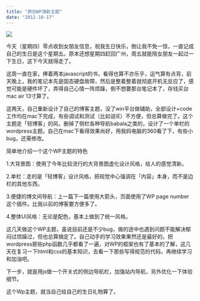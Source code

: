 ```yaml
---
title: "原创WP清新主题"
date: "2012-10-17"
---
```


![](https://static.is26.com/wp-image/2012/10/luolei-web-design-e1368433947572.jpg)

今天（星期四）零点收到女朋友信息，祝我生日快乐，倒让我不免一惊，一直记成自己的生日是这个星期五。原本还想星期四赶回广州，周五就能陪女朋友一起过一下生日，这下今天就得走了。

这周一直在家，捧着两本javascript的书，看得也算不亦乐乎，运气算有点背，前天晚上，我的笔记本先是固态硬盘故障，然后是整着整着就彻底开机无反应了，感觉可能是硬件坏了，弄得自己心情一阵烦躁，倒不想要那台笔记本了，存钱买台mac air 13寸算了。

这两天，自己重新设计了自己的博客主题，没了win平台做辅助，全部设计+code工作均在mac下完成，有些调试和测试（比如说IE）不方便，但总算做完了。这个主题走「轻博客」的风，删掉了侧栏各种导航babala之类的，设计了一个单栏的wordpress主题。自己在mac下看得效果尚好，用我妈电脑的360看了下，有些小bug，还需修改。

简单地介绍一个这个WP主题的特色

1.大背景图：使用了今年比较流行的大背景图虚化设计风格，给人的感觉清新。

2.单栏：走的是「轻博客」设计风格，把视觉中心强调在「内容」本身，而不是边栏的其他东西。

3.便捷的博文间导航：上一篇下一篇使用大箭头，页面使用了WP page number这个插件。比我以前的博客要方便多了。

4.整体UI风格：无论是配色，基本上做到了统一风格。

这几天做这个WP主题，虽说目前还是不少bug，做的途中也遇到问题不能解决郁闷过烦躁过，但也总算搞定了。自己动手的学习效果果然还是最好的。把wordpress那些php函数几乎都看了一遍，对WP的框架也有了基本的了解，这几天在复习一下html和css的基本知识，去看一下那些写得规范的代码，再继续学习和加油吧。

下一步，就是用js做一个开关式的侧边导航栏，加强站内导航，另外优化一下体验细节。

这个Wp主题，就当自己给自己的生日礼物算了。
